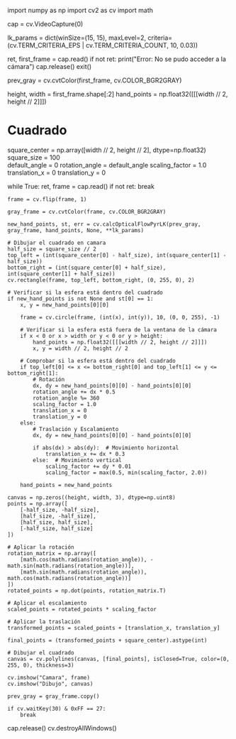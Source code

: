 import numpy as np
import cv2 as cv
import math

cap = cv.VideoCapture(0)

lk_params = dict(winSize=(15, 15), maxLevel=2,
                 criteria=(cv.TERM_CRITERIA_EPS | cv.TERM_CRITERIA_COUNT, 10, 0.03))

ret, first_frame = cap.read()
if not ret:
    print("Error: No se pudo acceder a la cámara")
    cap.release()
    exit()

prev_gray = cv.cvtColor(first_frame, cv.COLOR_BGR2GRAY)

height, width = first_frame.shape[:2]
hand_points = np.float32([[[width // 2, height // 2]]])

# Cuadrado
square_center = np.array([width // 2, height // 2], dtype=np.float32)
square_size = 100  
default_angle = 0
rotation_angle = default_angle
scaling_factor = 1.0
translation_x = 0
translation_y = 0

while True:
    ret, frame = cap.read()
    if not ret:
        break

    frame = cv.flip(frame, 1)

    gray_frame = cv.cvtColor(frame, cv.COLOR_BGR2GRAY)

    new_hand_points, st, err = cv.calcOpticalFlowPyrLK(prev_gray, gray_frame, hand_points, None, **lk_params)

    # Dibujar el cuadrado en camara
    half_size = square_size // 2
    top_left = (int(square_center[0] - half_size), int(square_center[1] - half_size))
    bottom_right = (int(square_center[0] + half_size), int(square_center[1] + half_size))
    cv.rectangle(frame, top_left, bottom_right, (0, 255, 0), 2)

    # Verificar si la esfera está dentro del cuadrado
    if new_hand_points is not None and st[0] == 1:
        x, y = new_hand_points[0][0]

        frame = cv.circle(frame, (int(x), int(y)), 10, (0, 0, 255), -1)

        # Verificar si la esfera está fuera de la ventana de la cámara
        if x < 0 or x > width or y < 0 or y > height:
            hand_points = np.float32([[[width // 2, height // 2]]])
            x, y = width // 2, height // 2

        # Comprobar si la esfera está dentro del cuadrado
        if top_left[0] <= x <= bottom_right[0] and top_left[1] <= y <= bottom_right[1]:
            # Rotación
            dx, dy = new_hand_points[0][0] - hand_points[0][0]
            rotation_angle += dx * 0.5  
            rotation_angle %= 360  
            scaling_factor = 1.0
            translation_x = 0
            translation_y = 0
        else:
            # Traslación y Escalamiento
            dx, dy = new_hand_points[0][0] - hand_points[0][0]

            if abs(dx) > abs(dy):  # Movimiento horizontal 
                translation_x += dx * 0.3
            else:  # Movimiento vertical
                scaling_factor += dy * 0.01
                scaling_factor = max(0.5, min(scaling_factor, 2.0))

        hand_points = new_hand_points

    canvas = np.zeros((height, width, 3), dtype=np.uint8)
    points = np.array([
        [-half_size, -half_size],
        [half_size, -half_size],
        [half_size, half_size],
        [-half_size, half_size]
    ])

    # Aplicar la rotación
    rotation_matrix = np.array([
        [math.cos(math.radians(rotation_angle)), -math.sin(math.radians(rotation_angle))],
        [math.sin(math.radians(rotation_angle)), math.cos(math.radians(rotation_angle))]
    ])
    rotated_points = np.dot(points, rotation_matrix.T)

    # Aplicar el escalamiento
    scaled_points = rotated_points * scaling_factor

    # Aplicar la traslación
    transformed_points = scaled_points + [translation_x, translation_y]

    final_points = (transformed_points + square_center).astype(int)

    # Dibujar el cuadrado
    canvas = cv.polylines(canvas, [final_points], isClosed=True, color=(0, 255, 0), thickness=3)

    cv.imshow("Camara", frame)
    cv.imshow("Dibujo", canvas)

    prev_gray = gray_frame.copy()

    if cv.waitKey(30) & 0xFF == 27:
        break

cap.release()
cv.destroyAllWindows()
